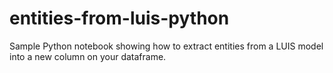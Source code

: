 # entities-from-luis-python
Sample Python notebook showing how to extract entities from a LUIS model into a new column on your dataframe.
